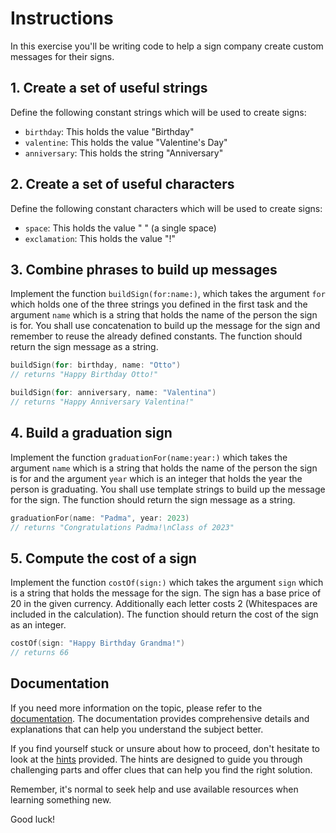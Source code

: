 # Instructions

In this exercise you'll be writing code to help a sign company create custom messages for their signs.

## 1. Create a set of useful strings

Define the following constant strings which will be used to create signs:

- `birthday`: This holds the value "Birthday"
- `valentine`: This holds the value "Valentine's Day"
- `anniversary`: This holds the string "Anniversary"

## 2. Create a set of useful characters

Define the following constant characters which will be used to create signs:

- `space`: This holds the value " " (a single space)
- `exclamation`: This holds the value "!"

## 3. Combine phrases to build up messages

Implement the function `buildSign(for:name:)`, which takes the argument `for` which holds one of the three strings you defined in the first task and the argument `name` which is a string that holds the name of the person the sign is for.
You shall use concatenation to build up the message for the sign and remember to reuse the already defined constants.
The function should return the sign message as a string.

```swift
buildSign(for: birthday, name: "Otto")
// returns "Happy Birthday Otto!"

buildSign(for: anniversary, name: "Valentina")
// returns "Happy Anniversary Valentina!"
```

## 4. Build a graduation sign

Implement the function `graduationFor(name:year:)` which takes the argument `name` which is a string that holds the name of the person the sign is for and the argument `year` which is an integer that holds the year the person is graduating.
You shall use template strings to build up the message for the sign.
The function should return the sign message as a string.

```swift
graduationFor(name: "Padma", year: 2023)
// returns "Congratulations Padma!\nClass of 2023"
```

## 5. Compute the cost of a sign

Implement the function `costOf(sign:)` which takes the argument `sign` which is a string that holds the message for the sign.
The sign has a base price of 20 in the given currency. Additionally each letter costs 2 (Whitespaces are included in the calculation).
The function should return the cost of the sign as an integer.

```swift
costOf(sign: "Happy Birthday Grandma!")
// returns 66
```

## Documentation

If you need more information on the topic, please refer to the [documentation](./docs/introduction.md). The documentation provides comprehensive details and explanations that can help you understand the subject better.

If you find yourself stuck or unsure about how to proceed, don't hesitate to look at the [hints](./docs/hints.md) provided. The hints are designed to guide you through challenging parts and offer clues that can help you find the right solution.

Remember, it's normal to seek help and use available resources when learning something new.

Good luck!
